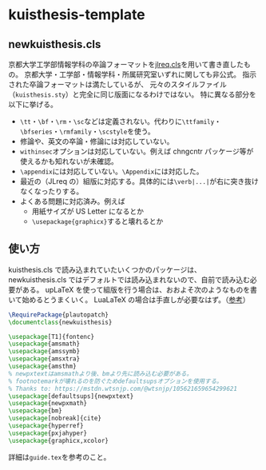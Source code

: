 # kuisthesis-template

## newkuisthesis.cls

京都大学工学部情報学科の卒論フォーマットを[jlreq.cls](https://github.com/abenori/jlreq)を用いて書き直したもの。
京都大学・工学部・情報学科・所属研究室いずれに関しても非公式。
指示された卒論フォーマットは満たしているが、
元々のスタイルファイル（`kuisthesis.sty`）と完全に同じ版面になるわけではない。
特に異なる部分を以下に挙げる。

- `\tt`・`\bf`・`\rm`・`\sc`などは定義されない。代わりに`\ttfamily`・`\bfseries`・`\rmfamily`・`\scstyle`を使う。
- 修論や、英文の卒論・修論には対応していない。
- `withinsec`オプションは対応していない。例えば chngcntr パッケージ等が使えるかも知れないが未確認。
- `\appendix`には対応していない。`\Appendix`には対応した。
- 最近の（JLreq の）組版に対応する。具体的には`\verb|...|`が右に突き抜けなくなったりする。
- よくある問題に対応済み。例えば
  - 用紙サイズが US Letter になるとか
  - `\usepackage{graphicx}`すると壊れるとか

## 使い方

kuisthesis.cls で読み込まれていたいくつかのパッケージは、
newkuisthesis.cls ではデフォルトでは読み込まれないので、自前で読み込む必要がある。
upLaTeX を使って組版を行う場合は、おおよそ次のようなものを書いて始めるとうまくいく。
LuaLaTeX の場合は手直しが必要なはず。（[参考](https://qiita.com/zr_tex8r/items/ac9176e4611bf233a3e0)）

```latex
\RequirePackage{plautopatch}
\documentclass{newkuisthesis}

\usepackage[T1]{fontenc}
\usepackage{amsmath}
\usepackage{amssymb}
\usepackage{amsxtra}
\usepackage{amsthm}
% newpxtextはamsmathより後、bmより先に読み込む必要がある。
% footnotemarkが壊れるのを防ぐためdefaultsupsオプションを使用する。
% Thanks to: https://mstdn.wtsnjp.com/@wtsnjp/105621659654299621
\usepackage[defaultsups]{newpxtext}
\usepackage{newpxmath}
\usepackage{bm}
\usepackage[nobreak]{cite}
\usepackage{hyperref}
\usepackage{pxjahyper}
\usepackage{graphicx,xcolor}
```

詳細は`guide.tex`を参考のこと。